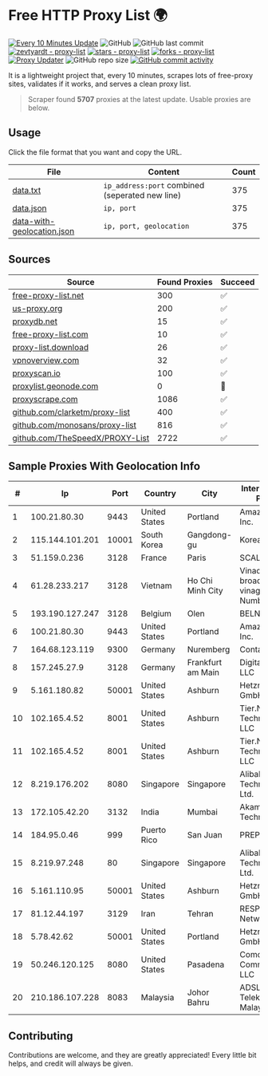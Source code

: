 
# Free HTTP Proxy List 🌍

[![Every 10 Minutes Update](https://github.com/mertguvencli/http-proxy-list/actions/workflows/main.yml/badge.svg?branch=main)](https://github.com/mertguvencli/http-proxy-list/actions/workflows/main.yml)
![GitHub](https://img.shields.io/github/license/mertguvencli/http-proxy-list)
![GitHub last commit](https://img.shields.io/github/last-commit/mertguvencli/http-proxy-list)
[![zevtyardt - proxy-list](https://img.shields.io/static/v1?label=zevtyardt&message=proxy-list&color=blue&logo=github)](https://github.com/zevtyardt/proxy-list "Go to GitHub repo")
[![stars - proxy-list](https://img.shields.io/github/stars/zevtyardt/proxy-list?style=social)](https://github.com/zevtyardt/proxy-list)
[![forks - proxy-list](https://img.shields.io/github/forks/zevtyardt/proxy-list?style=social)](https://github.com/zevtyardt/proxy-list)
[![Proxy Updater](https://github.com/zevtyardt/proxy-list/workflows/Proxy%20Updater/badge.svg)](https://github.com/zevtyardt/proxy-list/actions?query=workflow:"Proxy+Updater")
![GitHub repo size](https://img.shields.io/github/repo-size/zevtyardt/proxy-list)
[![GitHub commit activity](https://img.shields.io/github/commit-activity/m/zevtyardt/proxy-list?logo=commits)](https://github.com/zevtyardt/proxy-list/commits/main)

It is a lightweight project that, every 10 minutes, scrapes lots of free-proxy sites, validates if it works, and serves a clean proxy list.

> Scraper found **5707** proxies at the latest update. Usable proxies are below.

## Usage

Click the file format that you want and copy the URL.

|File|Content|Count|
|----|-------|-----|
|[data.txt](https://raw.githubusercontent.com/mertguvencli/http-proxy-list/main/proxy-list/data.txt)|`ip_address:port` combined (seperated new line)|375|
|[data.json](https://raw.githubusercontent.com/mertguvencli/http-proxy-list/main/proxy-list/data.json)|`ip, port`|375|
|[data-with-geolocation.json](https://raw.githubusercontent.com/mertguvencli/http-proxy-list/main/proxy-list/data-with-geolocation.json)|`ip, port, geolocation`|375|

## Sources

|Source|Found Proxies|Succeed|
|------|-------------|-------|
|[free-proxy-list.net](https://free-proxy-list.net)|300|✅|
|[us-proxy.org](https://www.us-proxy.org)|200|✅|
|[proxydb.net](http://proxydb.net)|15|✅|
|[free-proxy-list.com](https://free-proxy-list.com/?page=&port=&type%5B%5D=http&type%5B%5D=https&up_time=0&search=Search)|10|✅|
|[proxy-list.download](https://www.proxy-list.download/HTTP)|26|✅|
|[vpnoverview.com](https://vpnoverview.com/privacy/anonymous-browsing/free-proxy-servers)|32|✅|
|[proxyscan.io](https://www.proxyscan.io)|100|✅|
|[proxylist.geonode.com](https://proxylist.geonode.com/api/proxy-list?limit=300&page=1&sort_by=lastChecked&sort_type=desc&protocols=http,https)|0|🚫|
|[proxyscrape.com](https://api.proxyscrape.com/v2/?request=displayproxies&protocol=http&timeout=10000&country=all&ssl=all&anonymity=all)|1086|✅|
|[github.com/clarketm/proxy-list](https://raw.githubusercontent.com/clarketm/proxy-list/master/proxy-list-raw.txt)|400|✅|
|[github.com/monosans/proxy-list](https://raw.githubusercontent.com/monosans/proxy-list/main/proxies/http.txt)|816|✅|
|[github.com/TheSpeedX/PROXY-List](https://raw.githubusercontent.com/TheSpeedX/PROXY-List/master/http.txt)|2722|✅|


## Sample Proxies With Geolocation Info

|#|Ip|Port|Country|City|Internet Service Provider|
|-|--|----|-------|----|-------------------------|
|1|100.21.80.30|9443|United States|Portland|Amazon.com, Inc.|
|2|115.144.101.201|10001|South Korea|Gangdong-gu|Korea Telecom|
|3|51.159.0.236|3128|France|Paris|SCALEWAY|
|4|61.28.233.217|3128|Vietnam|Ho Chi Minh City|Vinadata broadcast via vinagame AS Number|
|5|193.190.127.247|3128|Belgium|Olen|BELNET|
|6|100.21.80.30|9443|United States|Portland|Amazon.com, Inc.|
|7|164.68.123.119|9300|Germany|Nuremberg|Contabo GmbH|
|8|157.245.27.9|3128|Germany|Frankfurt am Main|DigitalOcean, LLC|
|9|5.161.180.82|50001|United States|Ashburn|Hetzner Online GmbH|
|10|102.165.4.52|8001|United States|Ashburn|Tier.Net Technologies LLC|
|11|102.165.4.52|8001|United States|Ashburn|Tier.Net Technologies LLC|
|12|8.219.176.202|8080|Singapore|Singapore|Alibaba (US) Technology Co., Ltd.|
|13|172.105.42.20|3132|India|Mumbai|Akamai Technologies|
|14|184.95.0.46|999|Puerto Rico|San Juan|PREPA Networks|
|15|8.219.97.248|80|Singapore|Singapore|Alibaba (US) Technology Co., Ltd.|
|16|5.161.110.95|50001|United States|Ashburn|Hetzner Online GmbH|
|17|81.12.44.197|3129|Iran|Tehran|RESPINA Networks|
|18|5.78.42.62|50001|United States|Portland|Hetzner Online GmbH|
|19|50.246.120.125|8080|United States|Pasadena|Comcast Cable Communications, LLC|
|20|210.186.107.228|8083|Malaysia|Johor Bahru|ADSL Streamyx Telekom Malaysia|



## Contributing

Contributions are welcome, and they are greatly appreciated! Every
little bit helps, and credit will always be given.

